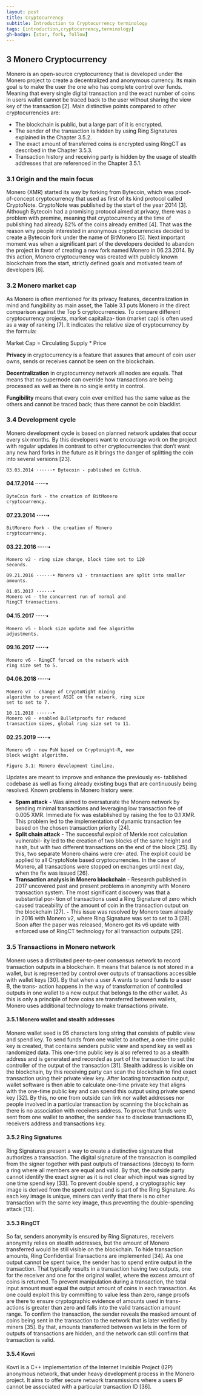 ```yaml
---
layout: post
title: Cryptocurrency
subtitle: Introduction to Cryptocurrency terminology 
tags: [introduction,cryptocurrency,terminology]
gh-badge: [star, fork, follow]
---
```

## 3 Monero Cryptocurrency
Monero is an open-source cryptocurrency that is developed under the Monero project to create a decentralized and anonymous currency. Its main goal is to make the user the one who has complete control over funds.
Meaning that every single digital transaction and the exact number of coins in users wallet cannot be traced back to the user without sharing the view key of the transaction [2]. Main distinctive points compared to other cryptocurrencies are:

- The blockchain is public, but a large part of it is encrypted.
- The sender of the transaction is hidden by using Ring Signatures
    explained in the Chapter 3.5.2.
- The exact amount of transferred coins is encrypted using RingCT
    as described in the Chapter 3.5.3.
- Transaction history and receiving party is hidden by the usage
    of stealth addresses that are referenced in the Chapter 3.5.1.

### 3.1 Origin and the main focus

Monero (XMR) started its way by forking from Bytecoin, which was proof-of-concept cryptocurrency that used as first of its kind protocol called CryptoNote. CryptoNote was published by the start of the year 2014 [3].
Although Bytecoin had a promising protocol aimed at privacy, there was a problem with premine, meaning that cryptocurrency at the time of publishing had already 82% of the coins already emitted [4]. That was the reason why people interested in anonymous cryptocurrencies decided to create a Bytecoin fork under the name of
BitMonero [5]. 
Next important moment was when a significant part of the developers decided to abandon the project in favor of creating a new fork named Monero in 06.23.2014. By this action, Monero cryptocurrency was created with publicly known blockchain from the start, strictly defined goals and motivated team of developers [6].


### 3.2 Monero market cap

As Monero is often mentioned for its privacy features, decentralization
in mind and fungibility as main asset, the Table 3.1 puts Monero in
the direct comparison against the Top 5 cryptocurrencies.
To compare different cryptocurrency projects, market capitaliza-
tion (market cap) is often used as a way of ranking [7]. It indicates
the relative size of cryptocurrency by the formula:

Market Cap = Circulating Supply * Price

**Privacy** in cryptocurrency is a feature that assures that amount of
coin user owns, sends or receives cannot be seen on the blockchain.

**Decentralization** in cryptocurrency network all nodes are equals.
That means that no supernode can override how transactions are being
processed as well as there is no single entity in control.

**Fungibility** means that every coin ever emitted has the same value
as the others and cannot be traced back; thus there cannot be coin
blacklist.

### 3.4 Development cycle

Monero development cycle is based on planned network updates that
occur every six months. By this developers want to encourage work on
the project with regular updates in contrast to other cryptocurrencies
that don’t want any new hard forks in the future as it brings the danger
of splitting the coin into several versions [23].

```
03.03.2014 ······• Bytecoin - published on GitHub.
```
#### 04.17.2014 ······•

```
ByteCoin fork - the creation of BitMonero
cryptocurrency.
```
#### 07.23.2014 ······•

```
BitMonero Fork - the creation of Monero
cryptocurrency.
```
#### 03.22.2016 ······•

```
Monero v2 - ring size change, block time set to 120
seconds.
```
```
09.21.2016 ······• Monero v3 - transactions are split into smaller
amounts.
```
```
01.05.2017 ······•
Monero v4 - the concurrent run of normal and
RingCT transactions.
```
#### 04.15.2017 ······•

```
Monero v5 - block size update and fee algorithm
adjustments.
```
#### 09.16.2017 ······•

```
Monero v6 - RingCT forced on the network with
ring size set to 5.
```
#### 04.06.2018 ······•

```
Monero v7 - change of CryptoNight mining
algorithm to prevent ASIC on the network, ring size
set to set to 7.
```
```
10.11.2018 ······•
Monero v8 - enabled Bulletproofs for reduced
transaction sizes, global ring size set to 11.
```
#### 02.25.2019 ······•

```
Monero v9 - new PoW based on Cryptonight-R, new
block weight algorithm.
```
```
Figure 3.1: Monero development timeline.
```

Updates are meant to improve and enhance the previously es-
tablished codebase as well as fixing already existing bugs that are
continuously being resolved. Known problems in Monero history
were:

- **Spam attack**
    **-** Was aimed to oversaturate the Monero network by sending
       minimal transactions and leveraging low transaction fee of
       0.005 XMR. Immediate fix was established by raising the
       fee to 0.1 XMR. This problem led to the implementation of
       dynamic transaction fee based on the chosen transaction
       priority [24].
- **Split chain attack**
    **-** The successful exploit of Merkle root calculation vulnerabil-
       ity led to the creation of two blocks of the same height and
       hash, but with two different transactions on the end of the
       block [25]. By this, two separate Monero chains were cre-
       ated. The exploit could be applied to all CryptoNote based
       cryptocurrencies. In the case of Monero, all transactions
       were stopped on exchanges until next day, when the fix was
       issued [26].
- **Transaction analysis in Monero blockchain**
    **-** Research published in 2017 uncovered past and present
       problems in anonymity with Monero transaction system.
       The most significant discovery was that a substantial por-
       tion of transactions used a Ring Signature of zero which
       caused traceability of the amount of coin in the transaction
       output on the blockchain [27].
    **-** This issue was resolved by Monero team already in 2016
       with Monero v2, where Ring Signature was set to set to
       3 [28]. Soon after the paper was released, Monero got its
       v6 update with enforced use of RingCT technology for all
       transaction outputs [29].



### 3.5 Transactions in Monero network


Monero uses a distributed peer-to-peer consensus network to record
transaction outputs in a blockchain. It means that balance is not stored
in a wallet, but is represented by control over outputs of transactions
accessible with wallet keys [30].
By that when a user A wants to send funds to a user B, the trans-
action happens in the way of transformation of controlled outputs in
one wallet to a new output that belongs to the other wallet. As this is
only a principle of how coins are transferred between wallets, Monero
uses additional technology to make transactions private.

#### 3.5.1 Monero wallet and stealth addresses

Monero wallet seed is 95 characters long string that consists of public
view and spend key. To send funds from one wallet to another, a
one-time public key is created, that contains senders public view and
spend key as well as randomized data.
This one-time public key is also referred to as a stealth address
and is generated and recorded as part of the transaction to set the
controller of the output of the transaction [31].
Stealth address is visible on the blockchain, by this receiving party
can scan the blockchain to find exact transaction using their private
view key. After locating transaction output, wallet software is then
able to calculate one-time private key that aligns with the one-time
public key and can spend this output using private spend key [32].
By this, no one from outside can link nor wallet addresses nor
people involved in a particular transaction by scanning the blockchain
as there is no association with receivers address.
To prove that funds were sent from one wallet to another, the sender
has to disclose transactions ID, receivers address and transactions key.

#### 3.5.2 Ring Signatures

Ring Signatures present a way to create a distinctive signature that
authorizes a transaction. The digital signature of the transaction is
compiled from the signer together with past outputs of transactions
(decoys) to form a ring where all members are equal and valid. By
 that, the outside party cannot identify the exact signer as it is not clear
which input was signed by one time spend key [33].
To prevent double spend, a cryptographic key image is derived
from the spent output and is part of the Ring Signature. As each key
image is unique, miners can verify that there is no other transaction
with the same key image, thus preventing the double-spending attack
[13].


#### 3.5.3 RingCT
So far, senders anonymity is ensured by Ring Signatures, receivers
anonymity relies on stealth addresses, but the amount of Monero
transferred would be still visible on the blockchain. To hide transaction
amounts, Ring Confidential Transactions are implemented [34].
As one output cannot be spent twice, the sender has to spend entire
output in the transaction. That typically results in a transaction having
two outputs, one for the receiver and one for the original wallet, where
the excess amount of coins is returned.
To prevent manipulation during a transaction, the total input amount
must equal the output amount of coins in each transaction. As one
could exploit this by committing to value less than zero, range proofs
are there to ensure cryptographic evidence of amounts used in trans-
actions is greater than zero and falls into the valid transaction amount
range.
To confirm the transaction, the sender reveals the masked amount
of coins being sent in the transaction to the network that is later verified
by miners [35].
By that, amounts transferred between wallets in the form of outputs
of transactions are hidden, and the network can still confirm that
transaction is valid.
#### 3.5.4 Kovri

Kovri is a C++ implementation of the Internet Invisible Project (I2P)
anonymous network, that under heavy development process in the
Monero project. It aims to offer secure network transmissions where a
users IP cannot be associated with a particular transaction ID [36].